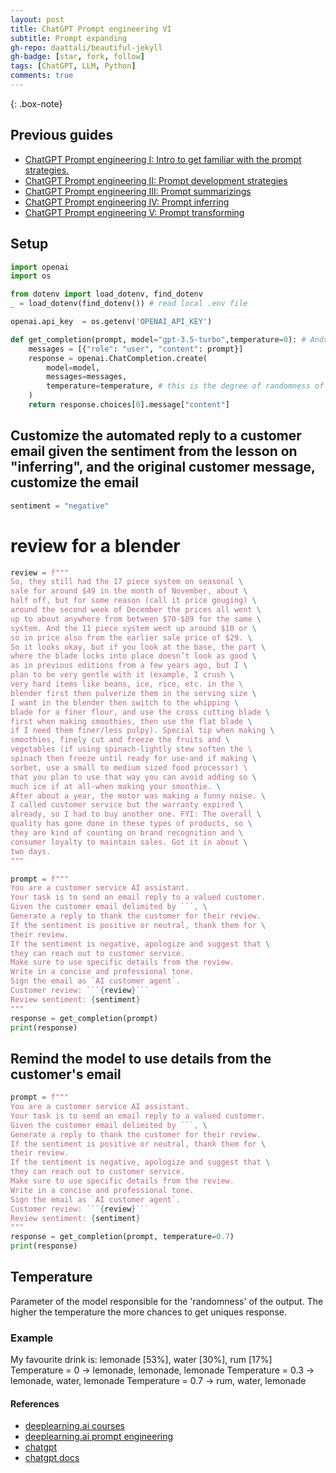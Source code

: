 ```yaml
---
layout: post
title: ChatGPT Prompt engineering VI
subtitle: Prompt expanding
gh-repo: daattali/beautiful-jekyll
gh-badge: [star, fork, follow]
tags: [ChatGPT, LLM, Python]
comments: true
---
```


{: .box-note}

## Previous guides
- [ChatGPT Prompt engineering I: Intro to get familiar with the prompt strategies.](https://vvzhukov.github.io/2023-04-29-ChatGPT-Prompt-engineering-1/)
- [ChatGPT Prompt engineering II: Prompt development strategies](https://vvzhukov.github.io/2023-04-29-ChatGPT-Prompt-engineering-2/)
- [ChatGPT Prompt engineering III: Prompt summarizings](https://vvzhukov.github.io/2023-04-29-ChatGPT-Prompt-engineering-3/)
- [ChatGPT Prompt engineering IV: Prompt inferring](https://vvzhukov.github.io/2023-04-29-ChatGPT-Prompt-engineering-4/)
- [ChatGPT Prompt engineering V: Prompt transforming](https://vvzhukov.github.io/2023-04-29-ChatGPT-Prompt-engineering-5/)

## Setup
```python
import openai
import os

from dotenv import load_dotenv, find_dotenv
_ = load_dotenv(find_dotenv()) # read local .env file

openai.api_key  = os.getenv('OPENAI_API_KEY')

def get_completion(prompt, model="gpt-3.5-turbo",temperature=0): # Andrew mentioned that the prompt/ completion paradigm is preferable for this class
    messages = [{"role": "user", "content": prompt}]
    response = openai.ChatCompletion.create(
        model=model,
        messages=messages,
        temperature=temperature, # this is the degree of randomness of the model's output
    )
    return response.choices[0].message["content"]
```

## Customize the automated reply to a customer email given the sentiment from the lesson on "inferring", and the original customer message, customize the email

```python
sentiment = "negative"
```

# review for a blender

```python
review = f"""
So, they still had the 17 piece system on seasonal \
sale for around $49 in the month of November, about \
half off, but for some reason (call it price gouging) \
around the second week of December the prices all went \
up to about anywhere from between $70-$89 for the same \
system. And the 11 piece system went up around $10 or \
so in price also from the earlier sale price of $29. \
So it looks okay, but if you look at the base, the part \
where the blade locks into place doesn’t look as good \
as in previous editions from a few years ago, but I \
plan to be very gentle with it (example, I crush \
very hard items like beans, ice, rice, etc. in the \ 
blender first then pulverize them in the serving size \
I want in the blender then switch to the whipping \
blade for a finer flour, and use the cross cutting blade \
first when making smoothies, then use the flat blade \
if I need them finer/less pulpy). Special tip when making \
smoothies, finely cut and freeze the fruits and \
vegetables (if using spinach-lightly stew soften the \ 
spinach then freeze until ready for use-and if making \
sorbet, use a small to medium sized food processor) \ 
that you plan to use that way you can avoid adding so \
much ice if at all-when making your smoothie. \
After about a year, the motor was making a funny noise. \
I called customer service but the warranty expired \
already, so I had to buy another one. FYI: The overall \
quality has gone done in these types of products, so \
they are kind of counting on brand recognition and \
consumer loyalty to maintain sales. Got it in about \
two days.
"""
```

```python
prompt = f"""
You are a customer service AI assistant.
Your task is to send an email reply to a valued customer.
Given the customer email delimited by ```, \
Generate a reply to thank the customer for their review.
If the sentiment is positive or neutral, thank them for \
their review.
If the sentiment is negative, apologize and suggest that \
they can reach out to customer service. 
Make sure to use specific details from the review.
Write in a concise and professional tone.
Sign the email as `AI customer agent`.
Customer review: ```{review}```
Review sentiment: {sentiment}
"""
response = get_completion(prompt)
print(response)
```

## Remind the model to use details from the customer's email

```python
prompt = f"""
You are a customer service AI assistant.
Your task is to send an email reply to a valued customer.
Given the customer email delimited by ```, \
Generate a reply to thank the customer for their review.
If the sentiment is positive or neutral, thank them for \
their review.
If the sentiment is negative, apologize and suggest that \
they can reach out to customer service. 
Make sure to use specific details from the review.
Write in a concise and professional tone.
Sign the email as `AI customer agent`.
Customer review: ```{review}```
Review sentiment: {sentiment}
"""
response = get_completion(prompt, temperature=0.7)
print(response)
```

## Temperature
Parameter of the model responsible for the 'randomness' of the output. 
The higher the temperature the more chances to get uniques response.

### Example
My favourite drink is: lemonade [53%], water [30%], rum [17%]
Temperature = 0 -> lemonade, lemonade, lemonade
Temperature = 0.3 -> lemonade, water, lemonade
Temperature = 0.7 -> rum, water, lemonade

#### References
- [deeplearning.ai courses](https://www.deeplearning.ai/short-courses/chatgpt-prompt-engineering-for-developers/)
- [deeplearning.ai prompt engineering](https://learn.deeplearning.ai/chatgpt-prompt-eng)
- [chatgpt](https://chat.openai.com)
- [chatgpt docs](https://platform.openai.com/docs/introduction)
